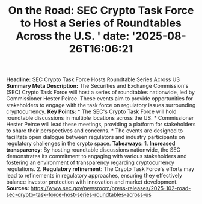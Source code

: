 ﻿---
title: "  On the Road: SEC Crypto Task Force to Host a Series of Roundtables Across the U.S.
'
date: '2025-08-26T16:06:21"
category: "Markets"
summary: ""
slug: "  on the road sec crypto task force to host a series of roun"
source_urls:
  - "https://www.sec.gov/newsroom/press-releases/2025-102-road-sec-crypto-task-force-host-series-roundtables-across-us"
seo:
  title: "  On the Road: SEC Crypto Task Force to Host a Series of Roundtables Across the U.S.
 | Hash n Hedge'
  description: '"
  keywords: ["news", "markets", "brief"]
---
**Headline:** SEC Crypto Task Force Hosts Roundtable Series Across US  **Summary Meta Description:** The Securities and Exchange Commission's (SEC) Crypto Task Force will host a series of roundtables nationwide, led by Commissioner Hester Peirce. These events aim to provide opportunities for stakeholders to engage with the task force on regulatory issues surrounding cryptocurrency.  **Key Points:**  * The SEC's Crypto Task Force will hold roundtable discussions in multiple locations across the US. * Commissioner Hester Peirce will lead these meetings, providing a platform for stakeholders to share their perspectives and concerns. * The events are designed to facilitate open dialogue between regulators and industry participants on regulatory challenges in the crypto space.  **Takeaways:**  1. **Increased transparency**: By hosting roundtable discussions nationwide, the SEC demonstrates its commitment to engaging with various stakeholders and fostering an environment of transparency regarding cryptocurrency regulations. 2. **Regulatory refinement**: The Crypto Task Force's efforts may lead to refinements in regulatory approaches, ensuring they effectively balance investor protection with innovation and market development.  **Sources:** https://www.sec.gov/newsroom/press-releases/2025-102-road-sec-crypto-task-force-host-series-roundtables-across-us 
